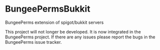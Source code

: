 # BungeePermsBukkit
BungeePerms extension of spigot/bukkit servers

This project will not longer be developed.
It is now integrated in the BungeePerms project.
If there are any issues please report the bugs in 
the BungeePerms issue tracker.
